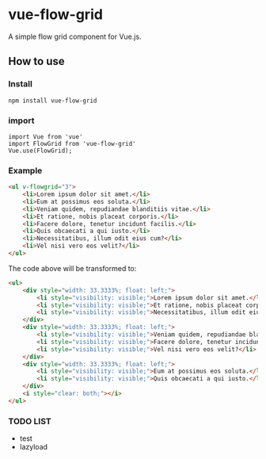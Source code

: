 # vue-flow-grid

A simple flow grid component for Vue.js.

## How to use

### Install
    npm install vue-flow-grid

### import
    import Vue from 'vue'
    import FlowGrid from 'vue-flow-grid'
    Vue.use(FlowGrid);

### Example

```html
<ul v-flowgrid="3">
    <li>Lorem ipsum dolor sit amet.</li>
    <li>Eum at possimus eos soluta.</li>
    <li>Veniam quidem, repudiandae blanditiis vitae.</li>
    <li>Et ratione, nobis placeat corporis.</li>
    <li>Facere dolore, tenetur incidunt facilis.</li>
    <li>Quis obcaecati a qui iusto.</li>
    <li>Necessitatibus, illum odit eius cum?</li>
    <li>Vel nisi vero eos velit?</li>
</ul>
```

The code above will be transformed to:

```html
<ul>
    <div style="width: 33.3333%; float: left;">
        <li style="visibility: visible;">Lorem ipsum dolor sit amet.</li>
        <li style="visibility: visible;">Et ratione, nobis placeat corporis.</li>
        <li style="visibility: visible;">Necessitatibus, illum odit eius cum?</li>
    </div>
    <div style="width: 33.3333%; float: left;">
        <li style="visibility: visible;">Veniam quidem, repudiandae blanditiis vitae.</li>
        <li style="visibility: visible;">Facere dolore, tenetur incidunt facilis.</li>
        <li style="visibility: visible;">Vel nisi vero eos velit?</li>
    </div>
    <div style="width: 33.3333%; float: left;">
        <li style="visibility: visible;">Eum at possimus eos soluta.</li>
        <li style="visibility: visible;">Quis obcaecati a qui iusto.</li>
    </div>
    <i style="clear: both;"></i>
</ul>
```

### TODO LIST
  - test
  - lazyload
